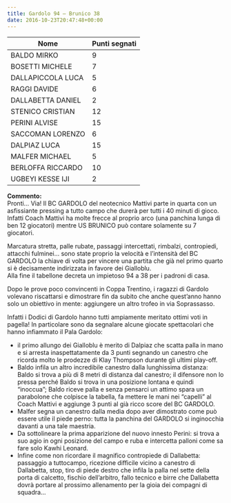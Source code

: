 ```yaml
---
title: Gardolo 94 – Brunico 38
date: 2016-10-23T20:47:48+00:00
---
```


| **Nome** | **Punti segnati** |
| -------- | ----------------- |
| BALDO MIRKO | 9 |
| BOSETTI MICHELE | 7 |
| DALLAPICCOLA LUCA | 5 |
| RAGGI DAVIDE | 6 |
| DALLABETTA DANIEL | 2 |
| STENICO CRISTIAN | 12 |
| PERINI ALVISE | 15 |
| SACCOMAN LORENZO | 6 |
| DALPIAZ LUCA | 15 |
| MALFER MICHAEL | 5 |
| BERLOFFA RICCARDO | 10 |
| UGBEYI KESSE IJI | 2 |

**Commento:**  
Pronti… Via! Il BC GARDOLO del neotecnico Mattivi parte in quarta con un asfissiante pressing a tutto campo che durerà per tutti i 40 minuti di gioco.  
Infatti Coach Mattivi ha molte frecce al proprio arco (una panchina lunga di ben 12 giocatori) mentre US BRUNICO può contare solamente su 7 giocatori.

Marcatura stretta, palle rubate, passaggi intercettati, rimbalzi, contropiedi, attacchi fulminei… sono state proprio la velocità e l’intensità del BC GARDOLO la chiave di volta per vincere una partita che già nel primo quarto si è decisamente indirizzata in favore dei Gialloblu.  
Alla fine il tabellone decreta un impietoso 94 a 38 per i padroni di casa.

Dopo le prove poco convincenti in Coppa Trentino, i ragazzi di Gardolo volevano riscattarsi e dimostrare fin da subito che anche quest’anno hanno solo un obiettivo in mente: aggiungere un altro trofeo in via Soprassasso.

Infatti i Dodici di Gardolo hanno tutti ampiamente meritato ottimi voti in pagella! In particolare sono da segnalare alcune giocate spettacolari che hanno infiammato il Pala Gardolo:

*   il primo allungo dei Gialloblu è merito di Dalpiaz che scatta palla in mano e si arresta inaspettatamente da 3 punti segnando un canestro che ricorda molto le prodezze di Klay Thompson durante gli ultimi play-off.
*   Baldo infila un altro incredibile canestro dalla lunghissima distanza: Baldo si trova a più di 8 metri di distanza dal canestro; il difensore non lo pressa perché Baldo si trova in una posizione lontana e quindi “inoccua”; Baldo riceve palla e senza pensarci un attimo spara un parabolone che colpisce la tabella, fa mettere le mani nei “capelli” al Coach Mattivi e aggiunge 3 punti al già ricco score del BC GARDOLO.
*   Malfer segna un canestro dalla media dopo aver dimostrato come può essere utile il piede perno: tutta la panchina del GARDOLO si inginocchia davanti a una tale maestria.
*   Da sottolineare la prima apparizione del nuovo innesto Perini: si trova a suo agio in ogni posizione del campo e ruba e intercetta palloni come sa fare solo Kawhi Leonard.
*   Infine come non ricordare il magnifico contropiede di Dallabetta: passaggio a tuttocampo, ricezione difficile vicino a canestro di Dallabetta, stop, tiro di piede destro che infila la palla nel sette della porta di calcetto, fischio dell’arbitro, fallo tecnico e birre che Dallabetta dovrà portare al prossimo allenamento per la gioia dei compagni di squadra…